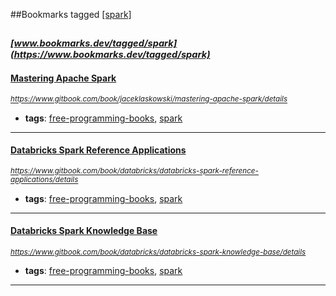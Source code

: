 ##Bookmarks tagged [[spark]](https://www.bookmarks.dev?q=[spark])

_<sup><sup>[www.bookmarks.dev/tagged/spark](https://www.bookmarks.dev/tagged/spark)</sup></sup>_
---
#### [Mastering Apache Spark](https://www.gitbook.com/book/jaceklaskowski/mastering-apache-spark/details)
_<sup>https://www.gitbook.com/book/jaceklaskowski/mastering-apache-spark/details</sup>_

* **tags**: [free-programming-books](../tagged/free-programming-books.md), [spark](../tagged/spark.md)
---
#### [Databricks Spark Reference Applications](https://www.gitbook.com/book/databricks/databricks-spark-reference-applications/details)
_<sup>https://www.gitbook.com/book/databricks/databricks-spark-reference-applications/details</sup>_

* **tags**: [free-programming-books](../tagged/free-programming-books.md), [spark](../tagged/spark.md)
---
#### [Databricks Spark Knowledge Base](https://www.gitbook.com/book/databricks/databricks-spark-knowledge-base/details)
_<sup>https://www.gitbook.com/book/databricks/databricks-spark-knowledge-base/details</sup>_

* **tags**: [free-programming-books](../tagged/free-programming-books.md), [spark](../tagged/spark.md)
---
